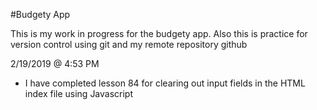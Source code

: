 #Budgety App

This is my work in progress for the budgety app. Also this is practice for version control using git and my remote repository github


2/19/2019 @ 4:53 PM
 - I have completed lesson 84 for clearing out input fields in the HTML index file using Javascript